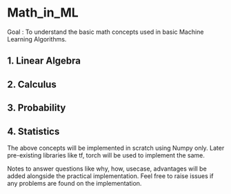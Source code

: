 # Math_in_ML

Goal : To understand the basic math concepts used in basic Machine Learning Algorithms.

## 1. Linear Algebra
## 2. Calculus
## 3. Probability
## 4. Statistics

The above concepts will be implemented in scratch using Numpy only.
Later pre-existing libraries like tf, torch will be used to implement the same.

Notes to answer questions like why, how, usecase, advantages will be added alongside the practical implementation.
Feel free to raise issues if any problems are found on the implementation.
